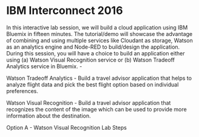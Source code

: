 # IBM Interconnect 2016

In this interactive lab session, we will build a cloud application using IBM Bluemix in fifteen minutes. The tutorial/demo will showcase the advantage of combining and using multiple services like Cloudant as storage, Watson as an analytics engine and Node-RED to build/design the application. During this session, you will have a choice to build an application either using (a) Watson Visual Recognition service  or (b) Watson Tradeoff Analytics service in Bluemix. - 

Watson Tradeoff Analytics -  Build a travel advisor application that helps to analyze flight data and pick the best flight option based on individual preferences. 

Watson Visual Recognition  - Build a travel advisor application that recognizes the content of the image which can be used to provide more information about the destination. 


Option A - Watson Visual Recognition Lab Steps
